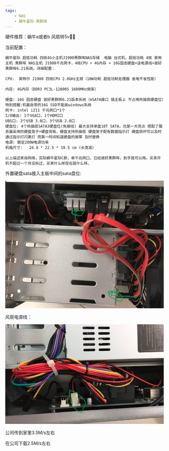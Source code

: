 ```yaml
---
tags:
    - NAS
    - 蜗牛星际-黑群晖
---
```


硬件推荐：蜗牛a或者b 风扇转5v

当前配置：

```
蜗牛星际 超低功耗 四核4G小主机J1900黑群晖NAS存储  电脑 台式机，超低功耗 4核 家用主机 黑群晖 NAS主机 J1900千兆网卡，4核CPU + 4G内存 + 16G固态硬盘+送电源线+装好黑群晖6.21系统。详细配置：

CPU:  英特尔 J1900 四核CPU 2.0GHz主频（10W功耗 超低功耗处理器 省电不省性能）

内存: 4G内存（DDR3 PC3L-12800S 1600MHz频率）

硬盘: 16G 固态硬盘 装好黑群辉6.21版本系统（mSATA接口 插主板上 不占用热插拔硬盘位）特别提醒:机器自带的16G SSD不能装windows系统
网卡: intel i211 千兆网口*1个
I/O输出: 1个VGA口，1个HDMI口
UBS口: 2个USB 3.0口，3个USB 2.0口
硬盘位: 4个热插拔SATA3硬盘位(免接线) 最大支持单盘10T SATA，也是一大亮点 搭配了服务器采用的硬盘笼子+硬盘背板，硬盘支持热插拔 硬盘架子配有数据指示灯 硬盘损坏可以及时通过指示灯闪黄灯 而第一时间知道硬盘的故障 及时替换
电源: 额定200W电源功率
机箱尺寸:   24.8 * 22.5 * 19.5 cm (长宽高）

以上描述来自网络，实际蜗牛星际C款，单千兆网口，已经装好黑群晖，到手就可以用。买来开机不超过一个月没拆过，买来什么样现在就什么样。
```



外置硬盘sata接入主板中间的sata盘位:

![image-20200909123724010](/img-post/开发/NAS/蜗牛星际-黑群晖/蜗牛星际-黑群晖.assets/image-20200909123724010.png)



风扇电源线：

![image-20200909123915005](/img-post/开发/NAS/蜗牛星际-黑群晖/蜗牛星际-黑群晖.assets/image-20200909123915005.png)



公司传到家里3.5M/s左右

在公司下载2.5M/s左右




